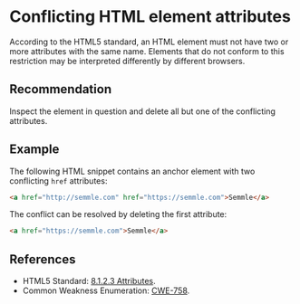 # Conflicting HTML element attributes
According to the HTML5 standard, an HTML element must not have two or more attributes with the same name. Elements that do not conform to this restriction may be interpreted differently by different browsers.


## Recommendation
Inspect the element in question and delete all but one of the conflicting attributes.


## Example
The following HTML snippet contains an anchor element with two conflicting `href` attributes:


```html
<a href="http://semmle.com" href="https://semmle.com">Semmle</a>
```
The conflict can be resolved by deleting the first attribute:


```html
<a href="https://semmle.com">Semmle</a>
```

## References
* HTML5 Standard: [8.1.2.3 Attributes](https://www.w3.org/TR/html5/syntax.html#attributes-0).
* Common Weakness Enumeration: [CWE-758](https://cwe.mitre.org/data/definitions/758.html).
